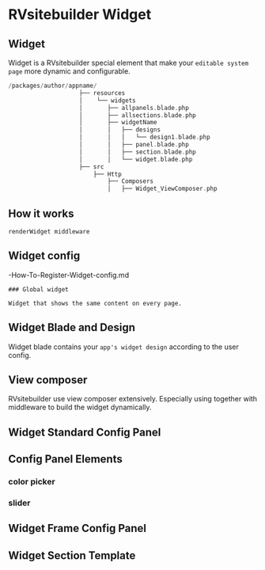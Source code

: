 # RVsitebuilder Widget

## Widget
Widget is a RVsitebuilder special element that make your `editable system page` more dynamic and configurable. 

```php
/packages/author/appname/
                    ├── resources
                    │    └── widgets
                    │       ├── allpanels.blade.php
                    │       ├── allsections.blade.php
                    │       ├── widgetName
                    │       │   ├── designs
                    │       │   │   └── design1.blade.php
                    │       │   ├── panel.blade.php
                    │       │   ├── section.blade.php
                    │       │   └── widget.blade.php
                    ├── src
                        ├── Http
                            ├── Composers
                            │   ├── Widget_ViewComposer.php                        
```

## How it works 

`renderWidget middleware`

## Widget config 

-How-To-Register-Widget-config.md  

    ### Global widget 

    Widget that shows the same content on every page. 


## Widget Blade and Design
 
 Widget blade contains your `app's widget design` according to the user config. 
 
 
<!-- > {info} End-users may edit raw blade file directly on RVsitebuilder WYSIWYG to suit their needs. -->


## View composer 

RVsitebuilder use view composer extensively. Especially using together with middleware to build the widget dynamically. 


## Widget Standard Config Panel

 

## Config Panel Elements
### color picker
### slider

## Widget Frame Config Panel




## Widget Section Template



